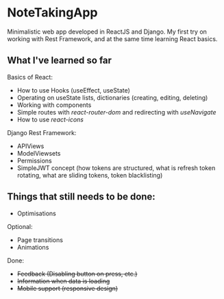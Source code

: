 # NoteTakingApp

Minimalistic web app developed in ReactJS and Django. My first try on working with Rest Framework, and at the same time learning React basics.

## What I've learned so far

Basics of React:

- How to use Hooks (useEffect, useState)
- Operating on useState lists, dictionaries (creating, editing, deleting)
- Working with components
- Simple routes with _react-router-dom_ and redirecting with _useNavigate_
- How to use _react-icons_

Django Rest Framework:

- APIViews
- ModelViewsets
- Permissions
- SimpleJWT concept (how tokens are structured, what is refresh token rotating, what are sliding tokens, token blacklisting)

## Things that still needs to be done:
- Optimisations

Optional:

- Page transitions
- Animations


Done:

- ~~Feedback (Disabling button on press, etc.)~~
- ~~Information when data is loading~~
- ~~Mobile support (responsive design)~~
